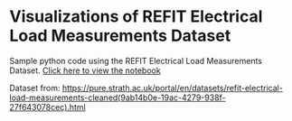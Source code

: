 # Visualizations of REFIT Electrical Load Measurements Dataset

Sample python code using the REFIT Electrical Load Measurements Dataset. [Click here to view the notebook](https://github.com/RSLi/REFIT-Visualizations/blob/master/REFIT.ipynb)

Dataset from: https://pure.strath.ac.uk/portal/en/datasets/refit-electrical-load-measurements-cleaned(9ab14b0e-19ac-4279-938f-27f643078cec).html

